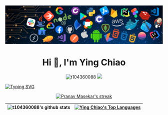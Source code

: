 ![](./cover.png)

<h1 align="center">Hi 👋, I'm Ying Chiao</h1>

<p align="center">
    <img src="https://komarev.com/ghpvc/?username=t104360088&label=Visitors&color=0e75b6&style=flat" alt="t104360088" /> <a href="https://www.github.com/t104360088" target="blank">
    <img src="https://img.shields.io/github/followers/t104360088?label=Followers"></a>
</p>

[![Typing SVG](https://readme-typing-svg.herokuapp.com?color=%2336BCF7&vCenter=true&width=600&duration=3000&lines=You+can+call+me+Joe;I'm+good+at+developing+Android+and+iOS+applications+;and+have+some+knowledge+about+Web+and+Server;Over+4+years+of+programming+experience;Always+learning+new+things)](https://git.io/typing-svg)

<p align="center">
    <a href="https://github.com/t104360088">
        <img title="🔥 Get streak stats for your profile at git.io/streak-stats" alt="Pranav Masekar's streak" src="https://github-readme-streak-stats.herokuapp.com/?user=t104360088&theme=black-ice&hide_border=true&stroke=0000&background=060A0CD0"/>
    </a>
</p>

![t104360088's github stats](https://github-readme-stats.vercel.app/api?username=t104360088&include_all_commits=true&count_private=true&theme=react&hide_border=true&bg_color=0D1117)|<a href="https://github.com/t104360088"><img alt="Ying Chiao's Top Languages" src="https://github-readme-stats.vercel.app/api/top-langs/?username=t104360088&langs_count=16&count_private=true&layout=compact&theme=react&hide_border=true&bg_color=0D1117&hide=c,c%2B%2B,cmake" /></a>
|-|-|

<!--   GitHub stats graph -->
<!-- ### 📈 GitHub Activity Graph
![Asmit's GitHub activity graph](https://activity-graph.herokuapp.com/graph?username=t104360088&hide_border=true&theme=react-dark) -->


<!--
**t104360088/t104360088** is a ✨ _special_ ✨ repository because its `README.md` (this file) appears on your GitHub profile.

Here are some ideas to get you started:

- 🔭 I’m currently working on ...
- 🌱 I’m currently learning ...
- 👯 I’m looking to collaborate on ...
- 🤔 I’m looking for help with ...
- 💬 Ask me about ...
- 📫 How to reach me: ...
- 😄 Pronouns: ...
- ⚡ Fun fact: ...
-->
